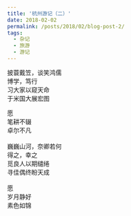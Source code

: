 ```yaml
---
title: '杭州游记（二）'
date: 2018-02-02
permalink: /posts/2018/02/blog-post-2/
tags:
  - 杂记
  - 旅游
  - 游记
---
```


披蓑戴笠，谈笑鸿儒\
博学，笃行\
习大家以窥天命\
于米国大展宏图

愿\
笔耕不辍\
卓尔不凡\
\
巍巍山河，奈卿若何\
得之，幸之\
觅良人以期缱绻\
寻佳偶终盼天成\
\
愿\
岁月静好\
素色如锦
